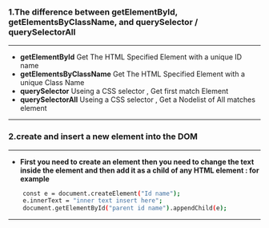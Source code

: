 
### 1.The difference between getElementById, getElementsByClassName, and querySelector / querySelectorAll
---

- **getElementById** Get The HTML Specified Element with a unique ID name
- **getElementsByClassName** Get The HTML Specified Element with a unique Class Name
- **querySelector** Useing a CSS selector , Get first match Element
- **querySelectorAll** Useing a CSS selector , Get a Nodelist of All matches element

---

### 2.create and insert a new element into the DOM
---
- **First you need to create an element then you need to change the text inside the element and then add it as a child of any HTML element : for example**

```bash
    const e = document.createElement("Id name");
    e.innerText = "inner text insert here";
    document.getElementById("parent id name").appendChild(e);
```

---



